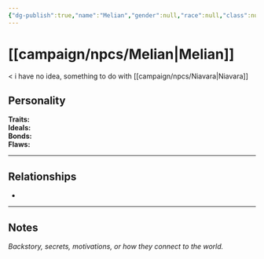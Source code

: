 ```yaml
---
{"dg-publish":true,"name":"Melian","gender":null,"race":null,"class":null,"level":null,"alignment":null,"background":null,"role":null,"status":null,"current_location":"[[Naivara]]","affiliation":null,"first_appearance":"[[Waterdeep]]","description":null,"tags":["character","npc"],"permalink":"/campaign/npcs/melian/","dgPassFrontmatter":true,"noteIcon":"","created":"2025-10-26T10:30:41.185-07:00","updated":"2025-10-27T13:38:33.565-07:00"}
---
```


# [[campaign/npcs/Melian\|Melian]]
< i have no idea, something to do with [[campaign/npcs/Niavara\|Niavara]]
## Personality
**Traits:**  
**Ideals:**  
**Bonds:**  
**Flaws:**  

---

## Relationships
- 

---

## Notes
*Backstory, secrets, motivations, or how they connect to the world.*
